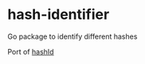 # hash-identifier

Go package to identify different hashes

Port of [hashId](https://pypi.org/project/hashID/)